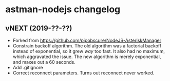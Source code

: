# astman-nodejs changelog

## vNEXT (2019-??-??)

 * Forked from https://github.com/pipobscure/NodeJS-AsteriskManager
 * Constrain backoff algorithm. The old algorithm was a factorial backoff
   instead of exponential, so it grew *way* too fast. It also had no maximum,
   which aggravated the issue. The new algorithm is merely exponential, and
   maxes out a 60 seconds.
 * Add .gitignore
 * Correct reconnect parameters. Turns out reconnect never worked.
